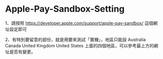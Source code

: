# Apple-Pay-Sandbox-Setting
1、請按照 https://developer.apple.com/support/apple-pay-sandbox/ 這個網址設定即可

2、有特別要留意的部份，就是用要來測試「實機」，地區只能設 
Australia
Canada
United Kingdom
United States
上面的四個地區，可以參考最上方的網址是否有變更。
